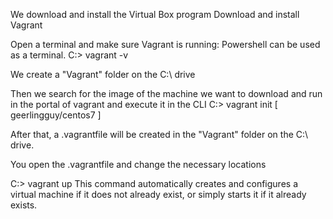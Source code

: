 We download and install the Virtual Box program
Download and install Vagrant

Open a terminal and make sure Vagrant is running: Powershell can be used as a terminal.
C:\> vagrant -v

We create a "Vagrant" folder on the C:\ drive

Then we search for the image of the machine we want to download and run in the portal of vagrant and execute it in the CLI
C:\> vagrant init [ geerlingguy/centos7 ]

After that, a .vagrantfile will be created in the "Vagrant" folder on the C:\ drive.

You open the .vagrantfile and change the necessary locations

C:\> vagrant up
This command automatically creates and configures a virtual machine if it does not already exist, or simply starts it if it already exists.












